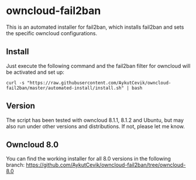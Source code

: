 # owncloud-fail2ban

This is an automated installer for fail2ban, which installs fail2ban and sets the specific owncloud configurations.

## Install
Just execute the following command and the fail2ban filter for owncloud will be activated and set up:

```curl -s "https://raw.githubusercontent.com/AykutCevik/owncloud-fail2ban/master/automated-install/install.sh" | bash```


## Version
The script has been tested with owncloud 8.1.1, 8.1.2 and Ubuntu, but may also run under other versions and distributions. If not, please let me know.

## Owncloud 8.0
You can find the working installer for all 8.0 versions in the following branch: https://github.com/AykutCevik/owncloud-fail2ban/tree/owncloud-8.0